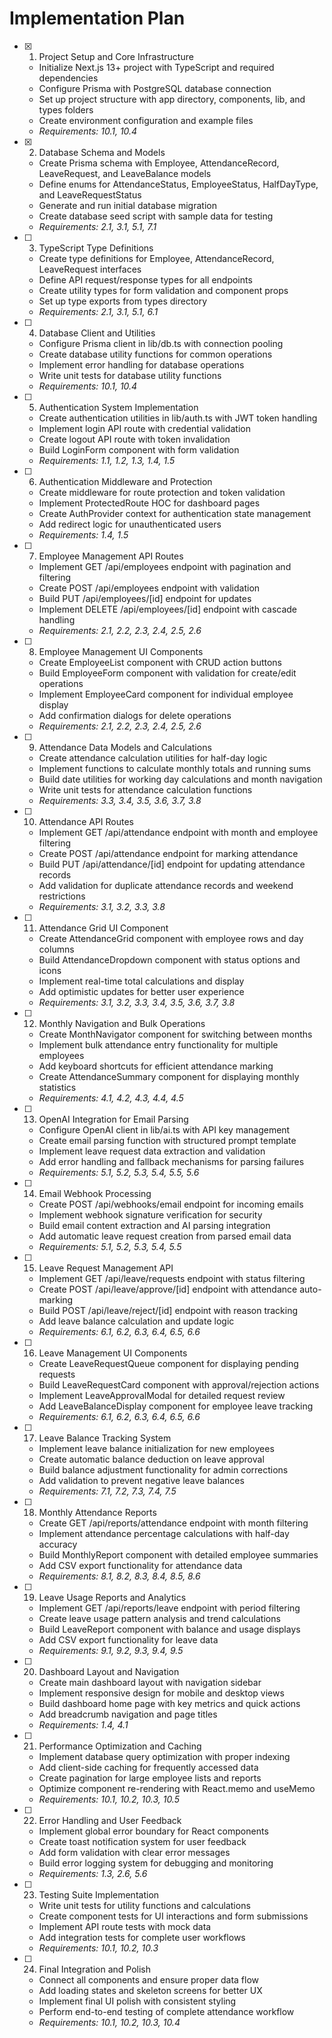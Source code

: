 # Implementation Plan

- [x] 1. Project Setup and Core Infrastructure
  - Initialize Next.js 13+ project with TypeScript and required dependencies
  - Configure Prisma with PostgreSQL database connection
  - Set up project structure with app directory, components, lib, and types folders
  - Create environment configuration and example files
  - _Requirements: 10.1, 10.4_

- [x] 2. Database Schema and Models
  - Create Prisma schema with Employee, AttendanceRecord, LeaveRequest, and LeaveBalance models
  - Define enums for AttendanceStatus, EmployeeStatus, HalfDayType, and LeaveRequestStatus
  - Generate and run initial database migration
  - Create database seed script with sample data for testing
  - _Requirements: 2.1, 3.1, 5.1, 7.1_

- [ ] 3. TypeScript Type Definitions
  - Create type definitions for Employee, AttendanceRecord, LeaveRequest interfaces
  - Define API request/response types for all endpoints
  - Create utility types for form validation and component props
  - Set up type exports from types directory
  - _Requirements: 2.1, 3.1, 5.1, 6.1_

- [ ] 4. Database Client and Utilities
  - Configure Prisma client in lib/db.ts with connection pooling
  - Create database utility functions for common operations
  - Implement error handling for database operations
  - Write unit tests for database utility functions
  - _Requirements: 10.1, 10.4_

- [ ] 5. Authentication System Implementation
  - Create authentication utilities in lib/auth.ts with JWT token handling
  - Implement login API route with credential validation
  - Create logout API route with token invalidation
  - Build LoginForm component with form validation
  - _Requirements: 1.1, 1.2, 1.3, 1.4, 1.5_

- [ ] 6. Authentication Middleware and Protection
  - Create middleware for route protection and token validation
  - Implement ProtectedRoute HOC for dashboard pages
  - Create AuthProvider context for authentication state management
  - Add redirect logic for unauthenticated users
  - _Requirements: 1.4, 1.5_

- [ ] 7. Employee Management API Routes
  - Implement GET /api/employees endpoint with pagination and filtering
  - Create POST /api/employees endpoint with validation
  - Build PUT /api/employees/[id] endpoint for updates
  - Implement DELETE /api/employees/[id] endpoint with cascade handling
  - _Requirements: 2.1, 2.2, 2.3, 2.4, 2.5, 2.6_

- [ ] 8. Employee Management UI Components
  - Create EmployeeList component with CRUD action buttons
  - Build EmployeeForm component with validation for create/edit operations
  - Implement EmployeeCard component for individual employee display
  - Add confirmation dialogs for delete operations
  - _Requirements: 2.1, 2.2, 2.3, 2.4, 2.5, 2.6_

- [ ] 9. Attendance Data Models and Calculations
  - Create attendance calculation utilities for half-day logic
  - Implement functions to calculate monthly totals and running sums
  - Build date utilities for working day calculations and month navigation
  - Write unit tests for attendance calculation functions
  - _Requirements: 3.3, 3.4, 3.5, 3.6, 3.7, 3.8_

- [ ] 10. Attendance API Routes
  - Implement GET /api/attendance endpoint with month and employee filtering
  - Create POST /api/attendance endpoint for marking attendance
  - Build PUT /api/attendance/[id] endpoint for updating attendance records
  - Add validation for duplicate attendance records and weekend restrictions
  - _Requirements: 3.1, 3.2, 3.3, 3.8_

- [ ] 11. Attendance Grid UI Component
  - Create AttendanceGrid component with employee rows and day columns
  - Build AttendanceDropdown component with status options and icons
  - Implement real-time total calculations and display
  - Add optimistic updates for better user experience
  - _Requirements: 3.1, 3.2, 3.3, 3.4, 3.5, 3.6, 3.7, 3.8_

- [ ] 12. Monthly Navigation and Bulk Operations
  - Create MonthNavigator component for switching between months
  - Implement bulk attendance entry functionality for multiple employees
  - Add keyboard shortcuts for efficient attendance marking
  - Create AttendanceSummary component for displaying monthly statistics
  - _Requirements: 4.1, 4.2, 4.3, 4.4, 4.5_

- [ ] 13. OpenAI Integration for Email Parsing
  - Configure OpenAI client in lib/ai.ts with API key management
  - Create email parsing function with structured prompt template
  - Implement leave request data extraction and validation
  - Add error handling and fallback mechanisms for parsing failures
  - _Requirements: 5.1, 5.2, 5.3, 5.4, 5.5, 5.6_

- [ ] 14. Email Webhook Processing
  - Create POST /api/webhooks/email endpoint for incoming emails
  - Implement webhook signature verification for security
  - Build email content extraction and AI parsing integration
  - Add automatic leave request creation from parsed email data
  - _Requirements: 5.1, 5.2, 5.3, 5.4, 5.5_

- [ ] 15. Leave Request Management API
  - Implement GET /api/leave/requests endpoint with status filtering
  - Create POST /api/leave/approve/[id] endpoint with attendance auto-marking
  - Build POST /api/leave/reject/[id] endpoint with reason tracking
  - Add leave balance calculation and update logic
  - _Requirements: 6.1, 6.2, 6.3, 6.4, 6.5, 6.6_

- [ ] 16. Leave Management UI Components
  - Create LeaveRequestQueue component for displaying pending requests
  - Build LeaveRequestCard component with approval/rejection actions
  - Implement LeaveApprovalModal for detailed request review
  - Add LeaveBalanceDisplay component for employee leave tracking
  - _Requirements: 6.1, 6.2, 6.3, 6.4, 6.5, 6.6_

- [ ] 17. Leave Balance Tracking System
  - Implement leave balance initialization for new employees
  - Create automatic balance deduction on leave approval
  - Build balance adjustment functionality for admin corrections
  - Add validation to prevent negative leave balances
  - _Requirements: 7.1, 7.2, 7.3, 7.4, 7.5_

- [ ] 18. Monthly Attendance Reports
  - Create GET /api/reports/attendance endpoint with month filtering
  - Implement attendance percentage calculations with half-day accuracy
  - Build MonthlyReport component with detailed employee summaries
  - Add CSV export functionality for attendance data
  - _Requirements: 8.1, 8.2, 8.3, 8.4, 8.5, 8.6_

- [ ] 19. Leave Usage Reports and Analytics
  - Implement GET /api/reports/leave endpoint with period filtering
  - Create leave usage pattern analysis and trend calculations
  - Build LeaveReport component with balance and usage displays
  - Add CSV export functionality for leave data
  - _Requirements: 9.1, 9.2, 9.3, 9.4, 9.5_

- [ ] 20. Dashboard Layout and Navigation
  - Create main dashboard layout with navigation sidebar
  - Implement responsive design for mobile and desktop views
  - Build dashboard home page with key metrics and quick actions
  - Add breadcrumb navigation and page titles
  - _Requirements: 1.4, 4.1_

- [ ] 21. Performance Optimization and Caching
  - Implement database query optimization with proper indexing
  - Add client-side caching for frequently accessed data
  - Create pagination for large employee lists and reports
  - Optimize component re-rendering with React.memo and useMemo
  - _Requirements: 10.1, 10.2, 10.3, 10.5_

- [ ] 22. Error Handling and User Feedback
  - Implement global error boundary for React components
  - Create toast notification system for user feedback
  - Add form validation with clear error messages
  - Build error logging system for debugging and monitoring
  - _Requirements: 1.3, 2.6, 5.6_

- [ ] 23. Testing Suite Implementation
  - Write unit tests for utility functions and calculations
  - Create component tests for UI interactions and form submissions
  - Implement API route tests with mock data
  - Add integration tests for complete user workflows
  - _Requirements: 10.1, 10.2, 10.3_

- [ ] 24. Final Integration and Polish
  - Connect all components and ensure proper data flow
  - Add loading states and skeleton screens for better UX
  - Implement final UI polish with consistent styling
  - Perform end-to-end testing of complete attendance workflow
  - _Requirements: 10.1, 10.2, 10.3, 10.4_
